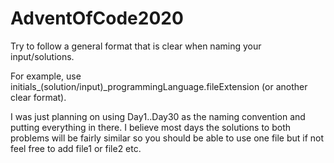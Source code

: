 # AdventOfCode2020
Try to follow a general format that is clear when naming your input/solutions. 

For example, use initials_(solution/input)_programmingLanguage.fileExtension (or another clear format).

I was just planning on using Day1..Day30 as the naming convention and putting everything in there. I believe most days the solutions to both problems will be fairly similar so you should be able to use one file but if not feel free to add file1 or file2 etc. 
